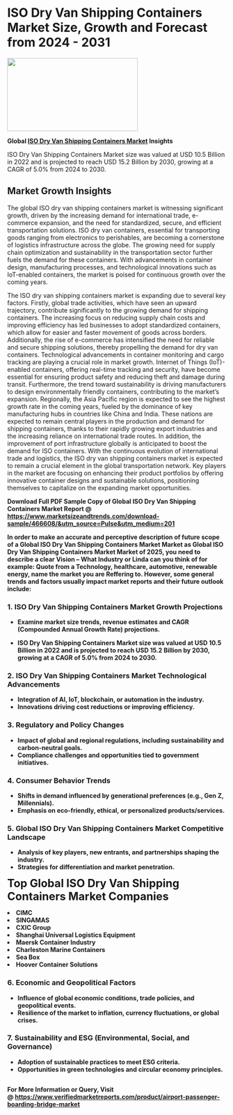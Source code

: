 <H1>ISO Dry Van Shipping Containers Market Size, Growth and Forecast from 2024 - 2031</H1><img class="aligncenter size-medium wp-image-584254" src="https://thirdeyenews.in/wp-content/uploads/2024/09/Global-Market-Research-300x168.jpeg" alt="" width="300" height="168" /><p><strong>Global&nbsp;<a href="https://www.marketsizeandtrends.com/download-sample/466608/&amp;utm_source=Pulse&amp;utm_medium=201">ISO Dry Van Shipping Containers Market</a> Insights</strong></p><p>ISO Dry Van Shipping Containers Market size was valued at USD 10.5 Billion in 2022 and is projected to reach USD 15.2 Billion by 2030, growing at a CAGR of 5.0% from 2024 to 2030.</p><p><h2>Market Growth Insights</h2> <p>The global ISO dry van shipping containers market is witnessing significant growth, driven by the increasing demand for international trade, e-commerce expansion, and the need for standardized, secure, and efficient transportation solutions. ISO dry van containers, essential for transporting goods ranging from electronics to perishables, are becoming a cornerstone of logistics infrastructure across the globe. The growing need for supply chain optimization and sustainability in the transportation sector further fuels the demand for these containers. With advancements in container design, manufacturing processes, and technological innovations such as IoT-enabled containers, the market is poised for continuous growth over the coming years.</p> <p><strong></strong></p> <p>The ISO dry van shipping containers market is expanding due to several key factors. Firstly, global trade activities, which have seen an upward trajectory, contribute significantly to the growing demand for shipping containers. The increasing focus on reducing supply chain costs and improving efficiency has led businesses to adopt standardized containers, which allow for easier and faster movement of goods across borders. Additionally, the rise of e-commerce has intensified the need for reliable and secure shipping solutions, thereby propelling the demand for dry van containers. Technological advancements in container monitoring and cargo tracking are playing a crucial role in market growth. Internet of Things (IoT)-enabled containers, offering real-time tracking and security, have become essential for ensuring product safety and reducing theft and damage during transit. Furthermore, the trend toward sustainability is driving manufacturers to design environmentally friendly containers, contributing to the market’s expansion. Regionally, the Asia Pacific region is expected to see the highest growth rate in the coming years, fueled by the dominance of key manufacturing hubs in countries like China and India. These nations are expected to remain central players in the production and demand for shipping containers, thanks to their rapidly growing export industries and the increasing reliance on international trade routes. In addition, the improvement of port infrastructure globally is anticipated to boost the demand for ISO containers. With the continuous evolution of international trade and logistics, the ISO dry van shipping containers market is expected to remain a crucial element in the global transportation network. Key players in the market are focusing on enhancing their product portfolios by offering innovative container designs and sustainable solutions, positioning themselves to capitalize on the expanding market opportunities.</p> <p><strong></p><p><span class=""><strong>Download Full PDF Sample Copy of Global ISO Dry Van Shipping Containers Market Report</strong> @ <a href="https://www.marketsizeandtrends.com/download-sample/466608/&amp;utm_source=Pulse&amp;utm_medium=201" target="_blank">https://www.marketsizeandtrends.com/download-sample/466608/&amp;utm_source=Pulse&amp;utm_medium=201</a></span></p><p>In order to make an accurate and perceptive description of future scope of a Global&nbsp;ISO Dry Van Shipping Containers Market Market as Global&nbsp;ISO Dry Van Shipping Containers Market Market of 2025, you need to describe a clear Vision &ndash; What Industry or Linda can you think of for example: Quote from a Technology, healthcare, automotive, renewable energy, name the market you are Reffering to. However, some general trends and factors usually impact market reports and their future outlook include:</p><h3>1.&nbsp;<strong>ISO Dry Van Shipping Containers Market Growth Projections</strong></h3><ul><li>Examine market size trends, revenue estimates and CAGR (Compounded Annual Growth Rate) projections.</li><li><p>ISO Dry Van Shipping Containers Market size was valued at USD 10.5 Billion in 2022 and is projected to reach USD 15.2 Billion by 2030, growing at a CAGR of 5.0% from 2024 to 2030.</p></li></ul><h3>2.&nbsp;<strong>ISO Dry Van Shipping Containers Market Technological Advancements</strong></h3><ul><li>Integration of AI, IoT, blockchain, or automation in the industry.</li><li>Innovations driving cost reductions or improving efficiency.</li></ul><h3>3.&nbsp;<strong>Regulatory and Policy Changes</strong></h3><ul><li>Impact of global and regional regulations, including sustainability and carbon-neutral goals.</li><li>Compliance challenges and opportunities tied to government initiatives.</li></ul><h3>4.&nbsp;<strong>Consumer Behavior Trends</strong></h3><ul><li>Shifts in demand influenced by generational preferences (e.g., Gen Z, Millennials).</li><li>Emphasis on eco-friendly, ethical, or personalized products/services.</li></ul><h3>5.&nbsp;<strong>Global ISO Dry Van Shipping Containers Market Competitive Landscape</strong></h3><ul><li>Analysis of key players, new entrants, and partnerships shaping the industry.</li><li>Strategies for differentiation and market penetration.</li></ul><p data-pm-slice="1 1 []"><span style="color: inherit; font-family: inherit; font-size: 25px;">Top Global ISO Dry Van Shipping Containers Market Companies</span></p><div class="" data-test-id=""><p><li>CIMC</li><li> SINGAMAS</li><li> CXIC Group</li><li> Shanghai Universal Logistics Equipment</li><li> Maersk Container Industry</li><li> Charleston Marine Containers</li><li> Sea Box</li><li> Hoover Container Solutions</li></p></div><h3>6.&nbsp;<strong>Economic and Geopolitical Factors</strong></h3><ul><li>Influence of global economic conditions, trade policies, and geopolitical events.</li><li>Resilience of the market to inflation, currency fluctuations, or global crises.</li></ul><h3>7.&nbsp;<strong>Sustainability and ESG (Environmental, Social, and Governance)</strong></h3><ul><li>Adoption of sustainable practices to meet ESG criteria.</li><li>Opportunities in green technologies and circular economy principles.</li></ul><h2><strong style="font-size: 14px;">For More Information or Query, Visit @&nbsp;</strong><a style="background-color: #ffffff; font-size: 14px;" href="https://www.marketsizeandtrends.com/report/iso-dry-van-shipping-containers-market/" target="_blank">https://www.verifiedmarketreports.com/product/airport-passenger-boarding-bridge-market</a></h2>
